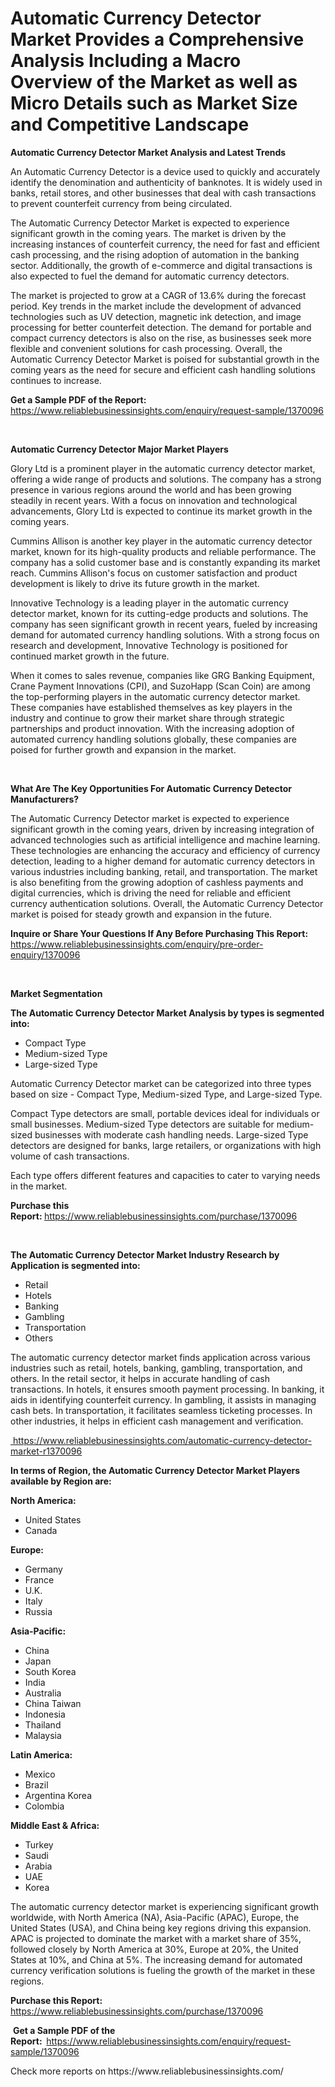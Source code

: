 <p><h1>Automatic Currency Detector Market Provides a Comprehensive Analysis Including a Macro Overview of the Market as well as Micro Details such as Market Size and Competitive Landscape</h1></p><p><strong>Automatic Currency Detector Market Analysis and Latest Trends</strong></p>
<p><p>An Automatic Currency Detector is a device used to quickly and accurately identify the denomination and authenticity of banknotes. It is widely used in banks, retail stores, and other businesses that deal with cash transactions to prevent counterfeit currency from being circulated. </p><p>The Automatic Currency Detector Market is expected to experience significant growth in the coming years. The market is driven by the increasing instances of counterfeit currency, the need for fast and efficient cash processing, and the rising adoption of automation in the banking sector. Additionally, the growth of e-commerce and digital transactions is also expected to fuel the demand for automatic currency detectors.</p><p>The market is projected to grow at a CAGR of 13.6% during the forecast period. Key trends in the market include the development of advanced technologies such as UV detection, magnetic ink detection, and image processing for better counterfeit detection. The demand for portable and compact currency detectors is also on the rise, as businesses seek more flexible and convenient solutions for cash processing. Overall, the Automatic Currency Detector Market is poised for substantial growth in the coming years as the need for secure and efficient cash handling solutions continues to increase.</p></p>
<p><strong>Get a Sample PDF of the Report:&nbsp;</strong> <a href="https://www.reliablebusinessinsights.com/enquiry/request-sample/1370096">https://www.reliablebusinessinsights.com/enquiry/request-sample/1370096</a></p>
<p>&nbsp;</p>
<p><strong>Automatic Currency Detector Major Market Players</strong></p>
<p><p>Glory Ltd is a prominent player in the automatic currency detector market, offering a wide range of products and solutions. The company has a strong presence in various regions around the world and has been growing steadily in recent years. With a focus on innovation and technological advancements, Glory Ltd is expected to continue its market growth in the coming years.</p><p>Cummins Allison is another key player in the automatic currency detector market, known for its high-quality products and reliable performance. The company has a solid customer base and is constantly expanding its market reach. Cummins Allison's focus on customer satisfaction and product development is likely to drive its future growth in the market.</p><p>Innovative Technology is a leading player in the automatic currency detector market, known for its cutting-edge products and solutions. The company has seen significant growth in recent years, fueled by increasing demand for automated currency handling solutions. With a strong focus on research and development, Innovative Technology is positioned for continued market growth in the future.</p><p>When it comes to sales revenue, companies like GRG Banking Equipment, Crane Payment Innovations (CPI), and SuzoHapp (Scan Coin) are among the top-performing players in the automatic currency detector market. These companies have established themselves as key players in the industry and continue to grow their market share through strategic partnerships and product innovation. With the increasing adoption of automated currency handling solutions globally, these companies are poised for further growth and expansion in the market.</p></p>
<p>&nbsp;</p>
<p><strong>What Are The Key Opportunities For Automatic Currency Detector Manufacturers?</strong></p>
<p><p>The Automatic Currency Detector market is expected to experience significant growth in the coming years, driven by increasing integration of advanced technologies such as artificial intelligence and machine learning. These technologies are enhancing the accuracy and efficiency of currency detection, leading to a higher demand for automatic currency detectors in various industries including banking, retail, and transportation. The market is also benefiting from the growing adoption of cashless payments and digital currencies, which is driving the need for reliable and efficient currency authentication solutions. Overall, the Automatic Currency Detector market is poised for steady growth and expansion in the future.</p></p>
<p><strong>Inquire or Share Your Questions If Any Before Purchasing This Report:</strong> <a href="https://www.reliablebusinessinsights.com/enquiry/pre-order-enquiry/1370096">https://www.reliablebusinessinsights.com/enquiry/pre-order-enquiry/1370096</a></p>
<p>&nbsp;</p>
<p><strong>Market Segmentation</strong></p>
<p><strong>The Automatic Currency Detector Market Analysis by types is segmented into:</strong></p>
<p><ul><li>Compact Type</li><li>Medium-sized Type</li><li>Large-sized Type</li></ul></p>
<p><p>Automatic Currency Detector market can be categorized into three types based on size - Compact Type, Medium-sized Type, and Large-sized Type. </p><p>Compact Type detectors are small, portable devices ideal for individuals or small businesses. Medium-sized Type detectors are suitable for medium-sized businesses with moderate cash handling needs. Large-sized Type detectors are designed for banks, large retailers, or organizations with high volume of cash transactions.</p><p>Each type offers different features and capacities to cater to varying needs in the market.</p></p>
<p><strong>Purchase this Report:&nbsp;</strong><a href="https://www.reliablebusinessinsights.com/purchase/1370096">https://www.reliablebusinessinsights.com/purchase/1370096</a></p>
<p>&nbsp;</p>
<p><strong>The Automatic Currency Detector Market Industry Research by Application is segmented into:</strong></p>
<p><ul><li>Retail</li><li>Hotels</li><li>Banking</li><li>Gambling</li><li>Transportation</li><li>Others</li></ul></p>
<p><p>The automatic currency detector market finds application across various industries such as retail, hotels, banking, gambling, transportation, and others. In the retail sector, it helps in accurate handling of cash transactions. In hotels, it ensures smooth payment processing. In banking, it aids in identifying counterfeit currency. In gambling, it assists in managing cash bets. In transportation, it facilitates seamless ticketing processes. In other industries, it helps in efficient cash management and verification.</p></p>
<p><a href="https://www.reliablebusinessinsights.com/automatic-currency-detector-market-r1370096">&nbsp;https://www.reliablebusinessinsights.com/automatic-currency-detector-market-r1370096</a></p>
<p><strong>In terms of Region, the Automatic Currency Detector Market Players available by Region are:</strong></p>
<p>
    <p> <strong> North America: </strong>
        <ul>
            <li>United States</li>
            <li>Canada</li>
        </ul>
        </p> 
    <p> <strong> Europe: </strong>
        <ul>
            <li>Germany</li>
            <li>France</li>
            <li>U.K.</li>
            <li>Italy</li>
            <li>Russia</li>
        </ul>
        </p> 
    <p> <strong> Asia-Pacific: </strong>
        <ul>
            <li>China</li>
            <li>Japan</li>
            <li>South Korea</li>
            <li>India</li>
            <li>Australia</li>
            <li>China Taiwan</li>
            <li>Indonesia</li>
            <li>Thailand</li>
            <li>Malaysia</li>
        </ul>
        </p> 
    <p> <strong> Latin America: </strong>
        <ul>
            <li>Mexico</li>
            <li>Brazil</li>
            <li>Argentina Korea</li>
            <li>Colombia</li>
        </ul>
        </p> 
    <p> <strong> Middle East & Africa: </strong>
        <ul>
            <li>Turkey</li>
            <li>Saudi</li>
            <li>Arabia</li>
            <li>UAE</li>
            <li>Korea</li>
        </ul>
    </p>
    </p>
<p><p>The automatic currency detector market is experiencing significant growth worldwide, with North America (NA), Asia-Pacific (APAC), Europe, the United States (USA), and China being key regions driving this expansion. APAC is projected to dominate the market with a market share of 35%, followed closely by North America at 30%, Europe at 20%, the United States at 10%, and China at 5%. The increasing demand for automated currency verification solutions is fueling the growth of the market in these regions.</p></p>
<p><strong>Purchase this Report: </strong><a href="https://www.reliablebusinessinsights.com/purchase/1370096">https://www.reliablebusinessinsights.com/purchase/1370096</a></p>
<p>&nbsp;<strong>Get a Sample PDF of the Report:&nbsp;&nbsp;</strong><a href="https://www.reliablebusinessinsights.com/enquiry/request-sample/1370096">https://www.reliablebusinessinsights.com/enquiry/request-sample/1370096</a></p>
<p><strong></strong></p>
<p>Check more reports on https://www.reliablebusinessinsights.com/</p>